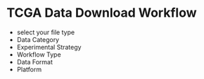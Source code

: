 # TCGA Data Download Workflow
* select your file type
* Data Category
* Experimental Strategy
* Workflow Type
* Data Format
* Platform 
